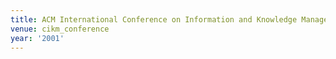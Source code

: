 ```yaml
---
title: ACM International Conference on Information and Knowledge Management (2001)
venue: cikm_conference
year: '2001'
---
```

